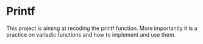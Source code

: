 # Printf
This project is aiming at recoding the printf function. More importantly it is a practice on variadic functions and how to implement and use them.
